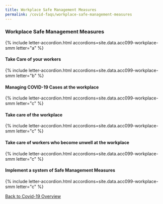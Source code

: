 ```yaml
---
title: Workplace Safe Management Measures
permalink: /covid-faqs/workplace-safe-management-measures
---
```


### Workplace Safe Management Measures

{% include letter-accordion.html accordions=site.data.acc099-workplace-smm letter="a" %}

#### Take Care of your workers

{% include letter-accordion.html accordions=site.data.acc099-workplace-smm letter="b" %}

#### Managing COVID-19 Cases at the workplace

{% include letter-accordion.html accordions=site.data.acc099-workplace-smm letter="c" %}

#### Take care of the workplace

{% include letter-accordion.html accordions=site.data.acc099-workplace-smm letter="c" %}

#### Take care of workers who become unwell at the workplace

{% include letter-accordion.html accordions=site.data.acc099-workplace-smm letter="c" %}

#### Implement a system of Safe Management Measures

{% include letter-accordion.html accordions=site.data.acc099-workplace-smm letter="c" %}

[Back to Covid-19 Overview](/covid/)

<script src="/jquery/jquery.min.js"></script>
<script src="/jquery/resize-tables.js"></script>

